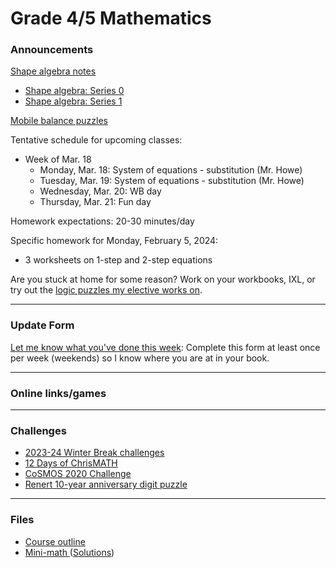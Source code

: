 # Grade 4/5 Mathematics

### Announcements

<a href="https://vchan2.github.io/2023gr45/Shape_algebra_notes.pdf">Shape algebra notes</a>
  * <a href="https://vchan2.github.io/2023gr45/Shape_algebra0.pdf">Shape algebra: Series 0</a>
  * <a href="https://vchan2.github.io/2023gr45/Shape_algebra1.pdf">Shape algebra: Series 1</a>


<a href="https://solveme.edc.org/mobiles/">Mobile balance puzzles</a>

<!--
<a href="https://vchan2.github.io/2023gr45/Venn-like_triangles.pdf">Euler diagram for classification of triangles</a>
-->

<!--
<a href="http://vchan2.github.io/Challenges/Creative_Challenge.pdf">Creative Challenge</a> - due Wednesday, June 7
-->

Tentative schedule for upcoming classes:

<!--
  * Week of Sep. 4
    * Tuesday, Sep. 5: 
    * Wednesday, Sep. 6: First day activities
    * Thursday, Sep. 7: Assessments
    * Friday, Sep. 8: Assessments
  * Week of Sep. 11
    * Monday, Sep. 11: SUB - Ms. Doina
    * Tuesday, Sep. 12: SUB - Ms. Doina
    * Wednesday, Sep. 13: Workbook Wednesday
    * Thursday, Sep. 14: Fun day
  * Week of Sep. 18
    * Monday, Sep. 18: Fractions and order of operations
    * Tuesday, Sep. 19: Fractions and order of operations
    * Wednesday, Sep. 20: Workbook Wednesday
    * Thursday, Sep. 21: Fun day
  * Week of Sep. 25
    * Monday, Sep. 25: Mini-math
    * Tuesday, Sep. 26: Fractions and order of operations
    * Wednesday, Sep. 27: Workbook Wednesday
    * Thursday, Sep. 28: Fun day
  * Week of Oct. 2
    * Monday, Oct. 2: Order of operations with integers and fractions
    * Tuesday, Oct. 3: Order of operations with integers and fractions
    * Wednesday, Oct. 4: Workbook Wednesday
    * Thursday, Oct. 5: Fun day (approximations) 
  * Week of Oct. 9
    * Monday, Oct. 9: Thanksgiving (no class)
    * Tuesday, Oct. 10: Quadrilaterals
    * Wednesday, Oct. 11: Workbook Wednesday
    * Thursday, Oct. 12: Fun day
  * Week of Oct. 16
    * Monday, Oct. 16: Quadrilaterals
    * Tuesday, Oct. 17: Venn diagrams
    * Wednesday, Oct. 18: Workbook Wednesday
    * Thursday, Oct. 19: Fun day
  * Week of Oct. 23
    * Monday, Oct. 23: Venn diagrams
    * Tuesday, Oct. 24: Venn diagrams
    * Wednesday, Oct. 25: Workbook Wednesday
    * Thursday, Oct. 26: Fun day    
  * Week of Oct. 30
    * Monday, Oct. 30: Haunted logic puzzle
    * Tuesday, Nov. 31: Halloween (no class)
    * Wednesday, Nov. 1: pre-break activities
    * Thursday, Nov. 2: PTC (no class)
  * Week of Nov. 13
    * Monday, Nov. 13: Review A
    * Tuesday, Nov. 14: BCC practice
    * Wednesday, Nov. 15: BCC
    * Thursday, Nov. 16: WB day/Fun day
  * Week of Nov. 20
    * Monday, Nov. 21: Review B
    * Tuesday, Nov. 22: Venn diagram for polygons
    * Wednesday, Nov. 15: WB day
    * Thursday, Nov. 16: Fun day
  * Week of Nov. 27
    * Monday, Nov. 27: Venn diagram for polygons
    * Tuesday, Nov. 28: Triangles and Venn diagrams
    * Wednesday, Nov. 29: WB day
    * Thursday, Nov. 30: Fun day
  * Week of Dec. 4
    * Monday, Dec. 5: Triangles and Venn diagrams
    * Tuesday, Dec. 6: Quadrilateral project
    * Wednesday, Dec. 7: WB day
    * Thursday, Dec. 8: Fun day
  * Week of Dec. 11
    * Monday, Dec. 11: Geometric constructions
    * Tuesday, Dec. 12: Quadrilateral project
    * Wednesday, Dec. 13: WB day
    * Thursday, Dec. 14: Fun day
  * Week of Dec. 18
    * Monday, Dec. 19: Straightedge and compass construction
    * Tuesday, Dec. 20: Snowflakes
    * Wednesday, Dec. 21: WB day
    * Thursday, Dec. 22: Fun day
  * Week of Jan. 8
    * Monday, Jan. 8: Swimming - free period for 4s
    * Tuesday, Jan. 9: Swimming - free period for 4s
    * Wednesday, Jan. 10: Swimming - free period for 4s
    * Thursday, Jan. 11: Fun day
  * Week of Jan. 15
    * Monday, Jan. 15: Quadrilateral project
    * Tuesday, Jan. 16: Quadrilateral project
    * Wednesday, Jan. 17: WB day
    * Thursday, Jan. 18: Fun day
  * Week of Jan. 22
    * Monday, Jan. 23: Quadrilateral project
    * Tuesday, Jan. 24: Algebra
    * Wednesday, Jan. 25: WB day
    * Thursday, Jan. 26: Fun day
  * Week of Jan. 29
    * Monday, Jan. 29: Algebra - one-step and two-step equations
    * Tuesday, Jan. 30: Algebra
    * Wednesday, Jan. 31: WB day
    * Thursday, Feb. 1: Fun day
  * Week of Feb. 5
    * Monday, Feb. 5: Shape algebra (Diophantine)
    * Tuesday, Feb. 6: WB day
    * Wednesday, Feb. 7: 2024 Renert Rabbit
    * Thursday, Feb. 8: Fun day
  * Week of Feb. 12
    * Monday, Feb. 12: Review of 2024 Renert Rabbit, shape algebra (2 shapes)
    * Tuesday, Feb. 13: Shape algebra (2 shapes)
    * Wednesday, Feb. 14: WB day
    * Thursday, Feb. 15: Fun day
  * Week of Feb. 26
    * Monday, Feb. 26: Shape algebra (2 shapes)
    * Tuesday, Feb. 27: WB day
    * Wednesday, Feb. 28: 2024 Pascal
    * Thursday, Mar. 1: Fun day
  * Week of Mar. 4
    * Monday, Mar. 4: 2024 Pascal review
    * Tuesday, Mar. 5: Shape algebra
    * Wednesday, Mar. 6: Fun Day (Seussical)
    * Thursday, Mar. 7: WB day
  * Week of Mar. 11
    * Monday, Mar. 11: circumference and area of pi
    * Tuesday, Mar. 12: pi activities
    * Wednesday, Mar. 13: pi activities
    * Thursday, Mar. 14: pi Day!
-->
   
  * Week of Mar. 18
    * Monday, Mar. 18: System of equations - substitution (Mr. Howe)
    * Tuesday, Mar. 19: System of equations - substitution (Mr. Howe)
    * Wednesday, Mar. 20: WB day
    * Thursday, Mar. 21: Fun day


Homework expectations: 20-30 minutes/day

Specific homework for Monday, February 5, 2024:
  * 3 worksheets on 1-step and 2-step equations
  
<!--
Specific homework for Monday, November 27, 2023:
  * Fill out the checkboxes for the Venn diagram puzzle for polygons

Specific homework for Thursday, September 14, 2023:
  * <a href="https://vchan2.github.io/Challenges/digit_puzzle/2023_4-dice.pdf">4 Dice 2023</a> puzzle

Specific homework for Thursday, September 7, 2023:
  * Sign the course outline, have your parents sign it, and bring it to class.
  * Finish your "biography sheet" with the 5 questions.
-->

Are you stuck at home for some reason? Work on your workbooks, IXL, or try out the <a href="https://vchan2.github.io/2020logicpuzzles.html">logic puzzles my elective works on</a>.


<!--
Specific homework for Thursday, September 3, 2020:
  * Join the Schoology course.
  * Fill out the <a href="https://forms.gle/7Cr4h1FoWTxSz2TD8">update form</a>.
  * Sign the course outline, have your parents sign it, and bring it to class.
  * Finish your "biography sheet" with the 4 questions.
  * Have an answer to the question: "What is the purpose of learning math?"
-->

---

### Update Form

<a href="https://forms.gle/5Y2PviTBccUogjtv6"> Let me know what you've done this week</a>: Complete this form at least once per week (weekends) so I know where you are at in your book. 


<!--
You can see below if your entry has been recorded (it can take several minutes for the spreadsheet to update). Only record new information since your last update.
<p align="center">
<iframe src="https://docs.google.com/spreadsheets/d/e/2PACX-1vRKyjFED2oGNFD4i9CIM8U-lV3gmKU87IDq_tS0SBiLS3ySz7vH8cmXuCaIQPwvNMvZe8LxS6t5Hm9z/pubhtml?gid=37727654&amp;single=true&amp;widget=true&amp;headers=false" width="60%" height = "400"></iframe>
</p>
-->

---

### Online links/games

<!--
* <a href="https://hex.frvr.com/">Hexagon line puzzle</a>
-->

<!--
* <a href="https://krazydad.com/play/starbattle/">krazydad Star Battle interactive</a>
* <a href="https://www.mathplayground.com/candy_challenge_game.html">Candy challenge</a>
* <a href="https://www.puzzle-tents.com/">Tents</a>
-->

<!--
* <a href="https://snap.berkeley.edu/snap/snap.html#present:Username=psafa&ProjectName=Numbers%20Game"> Measurement/estimation game </a>
* <a href="https://www.mathplayground.com/"> Math Playground </a> (In particular, <a href="https://www.mathplayground.com/index_prealgebra.html"> prealgebra games</a>)
* <a href="https://www.mathplayground.com/ASB_Index.html"> Math playground multiplayer games </a> - Compete against other players in a variety of games.
* <a href="https://www.playok.com/en/hex/#100"> Hex online </a> - Play against other people
* <a href="https://solveme.edc.org/mobiles/"> Mobile balance puzzles </a>
   * <a href="https://solveme.edc.org/mobiles/?mobiles=200662"> Dr. Vince's puzzle #1 </a> (Moderate)
   * <a href="https://solveme.edc.org/mobiles/?mobiles=201443"> Dr. Vince's puzzle #2 </a> (Hard)
   * <a href="https://solveme.edc.org/mobiles/?mobiles=201442"> Dr. Vince's puzzle #3 </a> (Ultra hard)
* <a href="http://www.euclidthegame.com/Tutorial/"> Euclid the game </a>
* <a href="https://www.geogebra.org/classic?lang=en"> Geogebra (classic) </a>
-->

---

### Challenges

* <a href="https://vchan2.github.io/Challenges/2023-24Winter_Break.pdf"> 2023-24 Winter Break challenges
* <a href="https://renertmath.github.io/Challenges/12Days2023.html">12 Days of ChrisMATH</a>
* <a href="https://renertmath.github.io/RenertMath-CelebrateMath/">CoSMOS 2020 Challenge</a> 
* <a href="https://vchan2.github.io/Challenges/10_2022_2023_digit_puzzle.pdf">Renert 10-year anniversary digit puzzle</a>

<!--
* <a href="https://vchan2.github.io/Challenges/binary_prime_catacomb.pdf">Binary prime catacomb</a>
* <a href="https://vchan2.github.io/Challenges/2022_Hexadecimal_challenge.pdf">Hexadecimal challenge</a>
* <a href="https://renertmath.github.io/Challenges/12Days2022.html">12 Days of ChrisMATH</a>
* <a href="https://vchan2.github.io/Challenges/digit_puzzle_2023.pdf">2023 digit puzzle</a>: There will be up to 3 types of prizes:
   * Best score(s) in class
   * Exceptionally creative solution (rarely given out)
   * If your score beats my score for any digit
* <a href="https://vchan2.github.io/Challenges/digit_puzzle_2023_4dice.pdf">2023 4-dice puzzle</a>
* <a href="https://vchan2.github.io/pi/pi_2023.pdf">2023 &pi; Day puzzle</a>
-->

<!--
* <a href="https://vchan2.github.io/Challenges/Rainbow_Stones.pdf"> Rainbow stones </a>
* <a href="https://vchan2.github.io/Challenges/Boomerang_fractions.pdf"> Boomerang fractions </a>
* <a href="https://vchan2.github.io/Challenges/Fruit_puzzle.pdf"> Fruit algebra puzzle - over 95% of people cannot solve this! </a>
* <a href="https://vchan2.github.io/Challenges/2020-21Winter_Break.pdf"> Winter Break math challenges </a> (<a href="https://vchan2.github.io/Challenges/2020-21Winter_Break_winners.pdf">Results</a>)
* <a href="https://vchan2.github.io/Challenges/Cupid's_quiver.pdf"> Cupid's quiver </a>
* <a href="https://vchan2.github.io/Challenges/pi_digit_puzzle2021basic.pdf"> &pi; day 2021 challenge (basic version) </a>
* <a href="https://vchan2.github.io/Challenges/pi_digit_puzzle2021.pdf"> &pi; day 2021 challenge (advanced version) </a>
* <a href="https://vchan2.github.io/Challenges/2021-04-01_digit_puzzle.pdf"> 2021-04-01 challenge </a>
-->

---

### Files

* <a href="https://vchan2.github.io/2023gr45/Math_Gr4-5_Course_Outline_2023-2024.pdf"> Course outline </a>
* <a href="https://vchan2.github.io/2023gr45/Mini-math_Gr4:5.pdf"> Mini-math </a> (<a href="https://vchan2.github.io/2023gr45/Mini-math_Gr4:5_sol.pdf">Solutions</a>)
